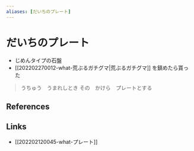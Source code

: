```yaml
---
aliases: [だいちのプレート]
---
```

# だいちのプレート

- じめんタイプの石盤
- [[202202270012-what-荒ぶるガチグマ|荒ぶるガチグマ]] を鎮めたら貰った

> うちゅう　うまれしとき
> その　かけら　プレートとする

## References



## Links

- [[202202120045-what-プレート]]
